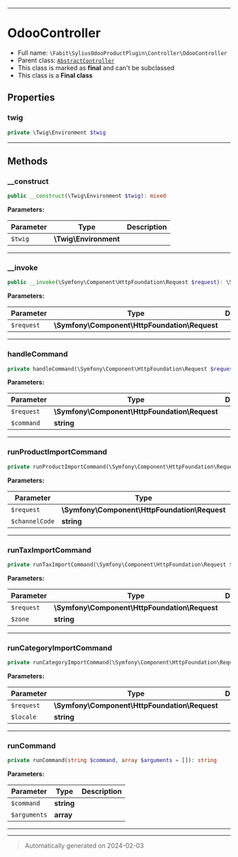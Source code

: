 ***

# OdooController





* Full name: `\Fabit\SyliusOdooProductPlugin\Controller\OdooController`
* Parent class: [`AbstractController`](../../../Symfony/Bundle/FrameworkBundle/Controller/AbstractController.md)
* This class is marked as **final** and can't be subclassed
* This class is a **Final class**



## Properties


### twig



```php
private \Twig\Environment $twig
```






***

## Methods


### __construct



```php
public __construct(\Twig\Environment $twig): mixed
```








**Parameters:**

| Parameter | Type | Description |
|-----------|------|-------------|
| `$twig` | **\Twig\Environment** |  |





***

### __invoke



```php
public __invoke(\Symfony\Component\HttpFoundation\Request $request): \Symfony\Component\HttpFoundation\Response
```








**Parameters:**

| Parameter | Type | Description |
|-----------|------|-------------|
| `$request` | **\Symfony\Component\HttpFoundation\Request** |  |





***

### handleCommand



```php
private handleCommand(\Symfony\Component\HttpFoundation\Request $request, string $command): array
```








**Parameters:**

| Parameter | Type | Description |
|-----------|------|-------------|
| `$request` | **\Symfony\Component\HttpFoundation\Request** |  |
| `$command` | **string** |  |





***

### runProductImportCommand



```php
private runProductImportCommand(\Symfony\Component\HttpFoundation\Request $request, string $channelCode = &#039;&#039;): string
```








**Parameters:**

| Parameter | Type | Description |
|-----------|------|-------------|
| `$request` | **\Symfony\Component\HttpFoundation\Request** |  |
| `$channelCode` | **string** |  |





***

### runTaxImportCommand



```php
private runTaxImportCommand(\Symfony\Component\HttpFoundation\Request $request, string $zone = &#039;&#039;): string
```








**Parameters:**

| Parameter | Type | Description |
|-----------|------|-------------|
| `$request` | **\Symfony\Component\HttpFoundation\Request** |  |
| `$zone` | **string** |  |





***

### runCategoryImportCommand



```php
private runCategoryImportCommand(\Symfony\Component\HttpFoundation\Request $request, string $locale = &#039;&#039;): string
```








**Parameters:**

| Parameter | Type | Description |
|-----------|------|-------------|
| `$request` | **\Symfony\Component\HttpFoundation\Request** |  |
| `$locale` | **string** |  |





***

### runCommand



```php
private runCommand(string $command, array $arguments = []): string
```








**Parameters:**

| Parameter | Type | Description |
|-----------|------|-------------|
| `$command` | **string** |  |
| `$arguments` | **array** |  |





***


***
> Automatically generated on 2024-02-03

